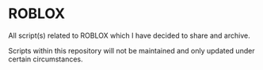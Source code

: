 # ROBLOX

All script(s) related to ROBLOX which I have decided to share and archive.

Scripts within this repository will not be maintained and only updated under certain circumstances.
